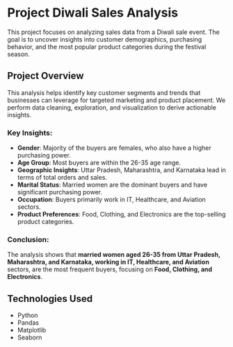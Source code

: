 # Project Diwali Sales Analysis

This project focuses on analyzing sales data from a Diwali sale event. The goal is to uncover insights into customer demographics, purchasing behavior, and the most popular product categories during the festival season.

## Project Overview

This analysis helps identify key customer segments and trends that businesses can leverage for targeted marketing and product placement. We perform data cleaning, exploration, and visualization to derive actionable insights.

### Key Insights:
- **Gender**: Majority of the buyers are females, who also have a higher purchasing power.
- **Age Group**: Most buyers are within the 26-35 age range.
- **Geographic Insights**: Uttar Pradesh, Maharashtra, and Karnataka lead in terms of total orders and sales.
- **Marital Status**: Married women are the dominant buyers and have significant purchasing power.
- **Occupation**: Buyers primarily work in IT, Healthcare, and Aviation sectors.
- **Product Preferences**: Food, Clothing, and Electronics are the top-selling product categories.

### Conclusion:
The analysis shows that **married women aged 26-35 from Uttar Pradesh, Maharashtra, and Karnataka, working in IT, Healthcare, and Aviation** sectors, are the most frequent buyers, focusing on **Food, Clothing, and Electronics**.

## Technologies Used

- Python
- Pandas
- Matplotlib
- Seaborn

